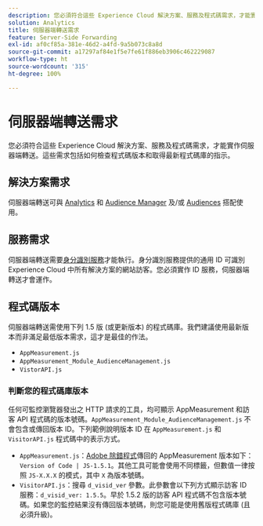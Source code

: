 ```yaml
---
description: 您必須符合這些 Experience Cloud 解決方案、服務及程式碼需求，才能實作伺服器端轉送。這些需求包括如何檢查程式碼版本和取得最新程式碼庫的指示。
solution: Analytics
title: 伺服器端轉送需求
feature: Server-Side Forwarding
exl-id: af0cf85a-381e-46d2-a4fd-9a5b073c8a8d
source-git-commit: a17297af84e1f5e7fe61f886eb3906c462229087
workflow-type: ht
source-wordcount: '315'
ht-degree: 100%

---
```


# 伺服器端轉送需求

您必須符合這些 Experience Cloud 解決方案、服務及程式碼需求，才能實作伺服器端轉送。這些需求包括如何檢查程式碼版本和取得最新程式碼庫的指示。

## 解決方案需求

伺服器端轉送可與 [Analytics](https://www.adobe.com/tw/data-analytics-cloud/analytics.htmlanalytics.html) 和 [Audience Manager](https://www.adobe.com/tw/data-analytics-cloud/analytics.htmlaudience-manager.html) 及/或 [ Audiences](https://experienceleague.adobe.com/docs/core-services/interface/audiences/audience-library.html) 搭配使用。

## 服務需求

伺服器端轉送需要[身分識別服務](https://experienceleague.adobe.com/docs/id-service/using/home.html)才能執行。身分識別服務提供的通用 ID 可識別 Experience Cloud 中所有解決方案的網站訪客。您必須實作 ID 服務，伺服器端轉送才會運作。

## 程式碼版本

伺服器端轉送需使用下列 1.5 版 (或更新版本) 的程式碼庫。我們建議使用最新版本而非滿足最低版本需求，這才是最佳的作法。

* `AppMeasurement.js`
* `AppMeasurement_Module_AudienceManagement.js`
* `VistorAPI.js`

### 判斷您的程式碼庫版本

任何可監控瀏覽器發出之 HTTP 請求的工具，均可顯示 AppMeasurement 和訪客 API 程式碼的版本號碼。`AppMeasurement_Module_AudienceManagement.js` 不會包含或傳回版本 ID。下列範例說明版本 ID 在 `AppMeasurement.js` 和 `VisitorAPI.js` 程式碼中的表示方式。

* `AppMeasurement.js`：[Adobe 除錯程式](https://experienceleague.adobe.com/docs/analytics/implementation/validate/debugger.html)傳回的 AppMeasurement 版本如下： `Version of Code | JS-1.5.1`。其他工具可能會使用不同標籤，但數值一律按照 `JS-X.X.X` 的模式，其中 `X` 為版本號碼。
* `VisitorAPI.js`：搜尋 `d_visid_ver` 參數。此參數會以下列方式顯示訪客 ID 服務：`d_visid_ver: 1.5.5`。早於 1.5.2 版的訪客 API 程式碼不包含版本號碼。如果您的監控結果沒有傳回版本號碼，則您可能是使用舊版程式碼庫 (且必須升級)。
